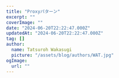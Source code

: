 ```yaml
---
title: "Proxyパターン"
excerpt: ""
coverImage: ""
date: "2024-06-20T22:22:47.000Z"
updatedAt: "2024-06-20T22:22:47.000Z"
tag: []
author:
  name: Tatsuroh Wakasugi
  picture: "/assets/blog/authors/WAT.jpg"
ogImage:
  url: ""
---
```

